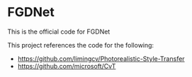 # FGDNet
This is the official code for FGDNet

This project references the code for the following:
- https://github.com/limingcv/Photorealistic-Style-Transfer
- https://github.com/microsoft/CvT